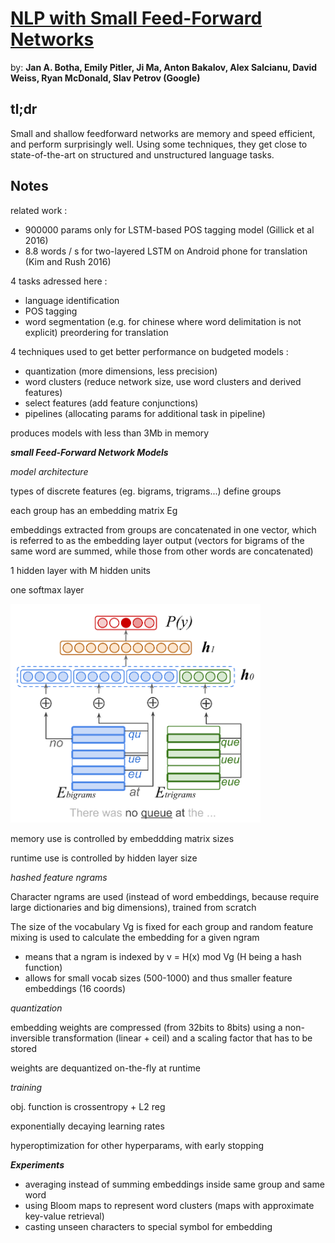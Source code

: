 # [NLP with Small Feed-Forward Networks](https://arxiv.org/pdf/1708.00214.pdf) 

by: **Jan A. Botha, Emily Pitler, Ji Ma, Anton Bakalov, 
Alex Salcianu, David Weiss, Ryan McDonald, Slav Petrov (Google)**

## tl;dr
Small and shallow feedforward networks are memory and speed efficient, and perform surprisingly well. 
Using some techniques, they get close to state-of-the-art on structured and unstructured language tasks.

## Notes 

related work :

* 900000 params only for LSTM-based POS tagging model (Gillick et al 2016)
* 8.8 words / s for two-layered LSTM on Android phone for translation (Kim and Rush 2016)

4 tasks adressed here :

* language identification
* POS tagging
* word segmentation (e.g. for chinese where word delimitation is not explicit)
preordering for translation

4 techniques used to get better performance on budgeted models :

* quantization (more dimensions, less precision)
* word clusters (reduce network size, use word clusters and derived features)
* select features (add feature conjunctions)
* pipelines (allocating params for additional task in pipeline)

produces models with less than 3Mb in memory

***small Feed-Forward Network Models***

*model architecture*

types of discrete features (eg. bigrams, trigrams...) define groups

each group has an embedding matrix Eg

embeddings extracted from groups are concatenated in one vector, which is referred to as the embedding layer output (vectors for bigrams of the same word are summed, while those from other words are concatenated)

1 hidden layer with M hidden units

one softmax layer

<img src="/imgs/nlpwsffn.png" alt="" style="width: 400px;"/>

memory use is controlled by embeddding matrix sizes

runtime use is controlled by hidden layer size

*hashed feature ngrams*

Character ngrams are used (instead of word embeddings, because require large dictionaries and big dimensions), trained from scratch

The size of the vocabulary Vg is fixed for each group and random feature mixing is used to calculate the embedding for a given ngram 

* means that a ngram is indexed by v = H(x) mod Vg (H being a hash function)
* allows for small vocab sizes (500-1000) and thus smaller feature embeddings (16 coords)

*quantization*

embedding weights are compressed (from 32bits to 8bits) using a non-inversible transformation (linear + ceil) and a scaling factor that has to be stored

weights are dequantized on-the-fly at runtime

*training*

obj. function is crossentropy + L2 reg

exponentially decaying learning rates

hyperoptimization for other hyperparams, with early stopping

***Experiments***

* averaging instead of summing embeddings inside same group and same word
* using Bloom maps to represent word clusters (maps with approximate key-value retrieval)
* casting unseen characters to special symbol for embedding


